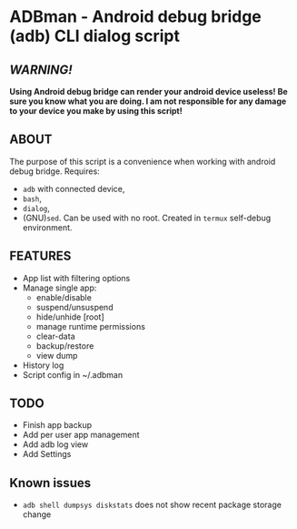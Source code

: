 # ADBman - Android debug bridge (adb) CLI dialog script
## *WARNING!*
**Using Android debug bridge can render your android device useless! Be sure you know what you are doing. I am not responsible for any damage to your device you make by using this script!**

## ABOUT
The purpose of this script is a convenience when working with android debug bridge.
Requires:
* `adb` with connected device,
* `bash`,
* `dialog`,
* (GNU)`sed`.
Can be used with no root. 
Created in `termux` self-debug environment.

## FEATURES
* App list with filtering options
* Manage single app:
    * enable/disable
    * suspend/unsuspend
    * hide/unhide [root]
    * manage runtime permissions
    * clear-data
    * backup/restore
    * view dump
* History log
* Script config in ~/.adbman

## TODO
* Finish app backup
* Add per user app management
* Add adb log view
* Add Settings 

## Known issues
* `adb shell dumpsys diskstats` does not show recent package storage change


